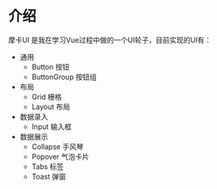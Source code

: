 # 介绍
摩卡UI 是我在学习Vue过程中做的一个UI轮子，目前实现的UI有：
- 通用
    * Button 按钮
    * ButtonGroup 按钮组
- 布局
    * Grid 栅格
    * Layout 布局
- 数据录入
    * Input 输入框
- 数据展示
    * Collapse 手风琴 
    * Popover 气泡卡片
    * Tabs 标签
    * Toast 弹窗
